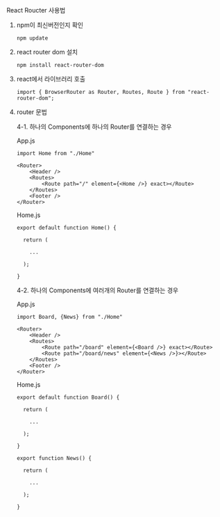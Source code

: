 React Roucter 사용법

1. npm이 최신버전인지 확인

    ```
    npm update
    ```

2. react router dom 설치

    ```
    npm install react-router-dom
    ```

3. react에서 라이브러리 호출

    ```
    import { BrowserRouter as Router, Routes, Route } from "react-router-dom";
    ```

4. router 문법

    4-1. 하나의 Components에 하나의 Router를 연결하는 경우

    App.js
    
    ```
    import Home from "./Home"
    
    <Router>
        <Header />
        <Routes>
            <Route path="/" element={<Home />} exact></Route>
        </Routes>
        <Footer />
    </Router>
    ```
    
    Home.js
    
    ```
    export default function Home() {
    
      return (
      
        ...
        
      );
      
    }
    ```

    4-2. 하나의 Components에 여러개의 Router를 연결하는 경우
    
    App.js
    
    ```
    import Board, {News} from "./Home"
    
    <Router>
        <Header />
        <Routes>
            <Route path="/board" element={<Board />} exact></Route>
            <Route path="/board/news" element={<News />}></Route>
        </Routes>
        <Footer />
    </Router>
    ```
    
    Home.js
    
    ```
    export default function Board() {
    
      return (
      
        ...
        
      );
      
    }
    
    export function News() {
    
      return (
      
        ...
        
      );
      
    }
    ```
